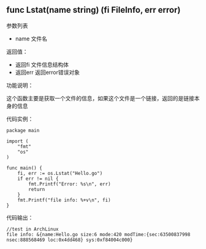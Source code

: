 ## func Lstat(name string) (fi FileInfo, err error)

参数列表

- name 文件名

返回值：

- 返回fi 文件信息结构体
- 返回err 返回error错误对象

功能说明：

这个函数主要是获取一个文件的信息，如果这个文件是一个链接，返回的是链接本身的信息

代码实例：

    package main

    import (
        "fmt"
        "os"
    )

    func main() {
        fi, err := os.Lstat("Hello.go")
        if err != nil {
            fmt.Printf("Error: %s\n", err)
            return
        }
        fmt.Printf("file info: %+v\n", fi)
    }

代码输出：

    //test in ArchLinux
    file info: &{name:Hello.go size:6 mode:420 modTime:{sec:63500837998 nsec:888568469 loc:0x4dd468} sys:0xf84004c000}
